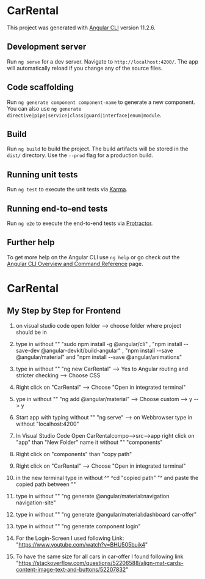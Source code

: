 # CarRental

This project was generated with [Angular CLI](https://github.com/angular/angular-cli) version 11.2.6.

## Development server

Run `ng serve` for a dev server. Navigate to `http://localhost:4200/`. The app will automatically reload if you change any of the source files.

## Code scaffolding

Run `ng generate component component-name` to generate a new component. You can also use `ng generate directive|pipe|service|class|guard|interface|enum|module`.

## Build

Run `ng build` to build the project. The build artifacts will be stored in the `dist/` directory. Use the `--prod` flag for a production build.

## Running unit tests

Run `ng test` to execute the unit tests via [Karma](https://karma-runner.github.io).

## Running end-to-end tests

Run `ng e2e` to execute the end-to-end tests via [Protractor](http://www.protractortest.org/).

## Further help

To get more help on the Angular CLI use `ng help` or go check out the [Angular CLI Overview and Command Reference](https://angular.io/cli) page.





# CarRental

## My Step by Step for Frontend ##

1. on visual studio code open folder --> choose folder where project should be in

2. type in without "" "sudo npm install -g @angular/cli" , "npm install --save-dev @angular-devkit/build-angular" , "npm install --save @angular/material" and "npm install --save @angular/animations"

3. type in without "" "ng new CarRental" --> Yes to Angular routing and stricter checking --> Choose CSS

4. Right click on "CarRental" --> Choose "Open in integrated terminal"

5. ype in without "" "ng add @angular/material" --> Choose custom --> y --> y

6. Start app with typing without "" "ng serve" --> on Webbrowser type in without "localhost:4200"

7. In Visual Studio Code Open CarRentalcompo-->src-->app right click on "app" than "New Folder" name it without "" "components"

8. Right click on "components" than "copy path"

9. Right click on "CarRental" --> Choose "Open in integrated terminal"

10. in the new terminal type in without ^^ ^cd "copied path" "^ and paste the copied path between ""

11. type in without "" "ng generate @angular/material:navigation navigation-site"

12. type in without "" "ng generate @angular/material:dashboard car-offer"

13. type in without "" "ng generate component login"

14. For the Login-Screen I used following Link: "https://www.youtube.com/watch?v=BHU505buik4"

15. To have the same size for all cars in car-offer I found following link "https://stackoverflow.com/questions/52206588/align-mat-cards-content-image-text-and-buttons/52207832"


